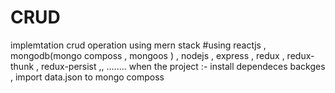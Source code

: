# CRUD
implemtation crud operation using mern stack 
#using 
reactjs , mongodb(mongo composs , mongoos ) , 
nodejs , express , redux , redux-thunk , redux-persist ,,
........ 
when the project :- 
install dependeces backges , 
import data.json to mongo composs 

